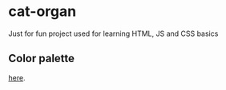 # cat-organ
Just for fun project used for learning HTML, JS and CSS basics


## Color palette

[here](https://coolors.co/39a0ed-1d2d44-36f1cd-13c4a3-b86f52).
